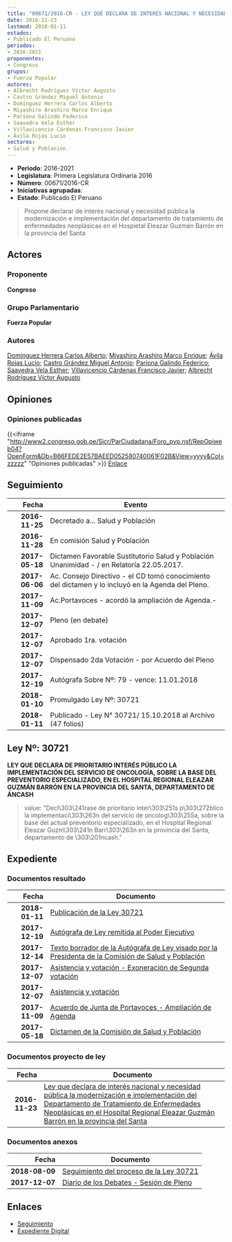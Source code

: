 ```yaml
---
title: "00671/2016-CR - LEY QUE DECLARA DE INTERÉS NACIONAL Y NECESIDAD PÚBLICA LA MODERNIZACIÓN E IMPLEMENTACIÓN DEL DEPARTAMENTO DE TRATAMIENTO DE ENFERMEDADES NEOPLÁSICAS EN EL HOSPITAL REGIONAL ELEAZAR GUZMÁN BARRÓN EN LA PROVINCIA DEL SANTA"
date: 2016-11-23
lastmod: 2018-01-11
estados:
- Publicado El Peruano
periodos:
- 2016-2021
proponentes:
- Congreso
grupos:
- Fuerza Popular
autores:
- Albrecht Rodríguez Víctor Augusto
- Castro Grández Miguel Antonio
- Domínguez Herrera Carlos Alberto
- Miyashiro Arashiro Marco Enrique
- Pariona Galindo Federico
- Saavedra Vela Esther
- Villavicencio Cárdenas Francisco Javier
- Ávila Rojas Lucio
sectores:
- Salud y Población
---
```

- **Periodo**: 2016-2021
- **Legislatura**: Primera Legislatura Ordinaria 2016
- **Número**: 00671/2016-CR
- **Iniciativas agrupadas**: 
- **Estado**: Publicado El Peruano

> Propone declarar de interés nacional y necesidad pública la modernización e implementación del departamento de tratamiento de enfermedades neoplásicas en el Hospietal Eleazar Guzmán Barrón en la provincia del Santa


## Actores

### Proponente

**Congreso**

### Grupo Parlamentario

**Fuerza Popular**

### Autores

[Domínguez Herrera Carlos Alberto](mailto:mailto:cdominguez@congreso.gob.pe); [Miyashiro Arashiro Marco Enrique](mailto:mailto:mmiyashiro@congreso.gob.pe); [Ávila Rojas Lucio](mailto:mailto:lavilar@congreso.gob.pe); [Castro Grández Miguel Antonio](mailto:mailto:macastro@congreso.gob.pe); [Pariona Galindo Federico](mailto:mailto:fpariona@congreso.gob.pe); [Saavedra Vela Esther](mailto:mailto:esaavedra@congreso.gob.pe); [Villavicencio Cárdenas Francisco Javier](mailto:mailto:fvillavicencio@congreso.gob.pe); [Albrecht Rodríguez Víctor Augusto](mailto:mailto:valbrecht@congreso.gob.pe)

## Opiniones

### Opiniones publicadas

{{<iframe "http://www2.congreso.gob.pe/Sicr/ParCiudadana/Foro_pvp.nsf/RepOpiweb04?OpenForm&Db=B66FEDE2E57BAEED052580740061F02B&View=yyyy&Col=zzzzz" "Opiniones publicadas" >}}
[Enlace](http://www2.congreso.gob.pe/Sicr/ParCiudadana/Foro_pvp.nsf/RepOpiweb04?OpenForm&Db=B66FEDE2E57BAEED052580740061F02B&View=yyyy&Col=zzzzz)


## Seguimiento

| Fecha | Evento |
|------:|--------|
| **2016-11-25** | Decretado a... Salud y Población |
| **2016-11-28** | En comisión Salud y Población |
| **2017-05-18** | Dictamen Favorable Sustitutorio Salud y Población Unanimidad - / en Relatoría 22.05.2017. |
| **2017-06-06** | Ac. Consejo Directivo - el CD tomó conocimiento del dictamen y lo incluyó en la Agenda del Pleno. |
| **2017-11-09** | Ac.Portavoces - acordó la ampliación de Agenda.- |
| **2017-12-07** | Pleno (en debate) |
| **2017-12-07** | Aprobado 1ra. votación |
| **2017-12-07** | Dispensado 2da Votación - por Acuerdo del Pleno |
| **2017-12-19** | Autógrafa Sobre Nº: 79 - vence: 11.01.2018 |
| **2018-01-10** | Promulgado Ley Nº: 30721 |
| **2018-01-11** | Publicado - Ley N° 30721/ 15.10.2018 al Archivo (47 folios) |

## Ley Nº: 30721

**LEY QUE DECLARA DE PRIORITARIO INTERÉS PÚBLICO LA IMPLEMENTACIÓN DEL SERVICIO DE ONCOLOGÍA, SOBRE LA BASE DEL PREVENTORIO ESPECIALIZADO, EN EL HOSPITAL REGIONAL ELEAZAR GUZMÁN BARRÓN EN LA PROVINCIA DEL SANTA, DEPARTAMENTO DE ÁNCASH**

> value: "Decl\303\241rase de prioritario inter\303\251s p\303\272blico la implementaci\303\263n del servicio de oncolog\303\255a, sobre la base del actual preventorio especializado, en el Hospital Regional Eleazar Guzm\303\241n Barr\303\263n en la provincia del Santa, departamento de \303\201ncash."


## Expediente

### Documentos resultado

| Fecha | Documento |
|------:|-----------|
| **2018-01-11** | [Publicación de la Ley 30721](http://www.leyes.congreso.gob.pe/Documentos/2016_2021/ADLP/Normas_Legales/30721-LEY.pdf) |
| **2017-12-19** | [Autógrafa de Ley remitida al Poder Ejecutivo](http://www.leyes.congreso.gob.pe/Documentos/2016_2021/ADLP/Texto_Aprobado/AU0067120171219.pdf) |
| **2017-12-14** | [Texto borrador de la Autógrafa de Ley visado por la Presidenta de la Comisión de Salud y Población](http://www.leyes.congreso.gob.pe/Documentos/2016_2021/Texto_Borrador_de_Autografa/BAU0067120171214.pdf) |
| **2017-12-07** | [Asistencia y votación - Exoneración de Segunda votación](http://www.leyes.congreso.gob.pe/Documentos/2016_2021/Asistencia_y_Votacion/Proyectos_de_Ley/Exoneracion_de_Segunda_Votacion/AVES0067120171207..pdf) |
| **2017-12-07** | [Asistencia y votación](http://www.leyes.congreso.gob.pe/Documentos/2016_2021/Asistencia_y_Votacion/Proyectos_de_Ley/AV0067120171207..pdf) |
| **2017-11-09** | [Acuerdo de Junta de Portavoces - Ampliación de Agenda](http://www.leyes.congreso.gob.pe/Documentos/2016_2021/Acuerdos/Junta_Portavoces/AJP0067120171109.PDF) |
| **2017-05-18** | [Dictamen de la Comisión de Salud y Población](http://www.leyes.congreso.gob.pe/Documentos/2016_2021/Dictamenes/Proyectos_de_Ley/00671DC21MAY20170518..pdf) |

### Documentos proyecto de ley

| Fecha | Documento |
|------:|-----------|
| **2016-11-23** | [Ley que declara de interés nacional y necesidad pública la modernización e implementación del Departamento de Tratamiento de Enfermedades Neoplásicas en el Hospital Regional Eleazar Guzmán Barrón en la provincia del Santa](http://www.leyes.congreso.gob.pe/Documentos/2016_2021/Proyectos_de_Ley_y_de_Resoluciones_Legislativas/PL0067120161123..pdf) |

### Documentos anexos

| Fecha | Documento |
|------:|-----------|
| **2018-08-09** | [Seguimiento del proceso de la Ley 30721](http://www.leyes.congreso.gob.pe/Documentos/2016_2021/Seguimiento_de_Proyectos_de_Ley/00671PL20180809.pdf) |
| **2017-12-07** | [Diario de los Debates - Sesión de Pleno](http://www.leyes.congreso.gob.pe/Documentos/2016_2021/ADLP/Diario_Debates/30721-TDD.pdf) |

## Enlaces

- [Seguimiento](http://www2.congreso.gob.pe/Sicr/TraDocEstProc/CLProLey2016.nsf/f7fff46988ca05b1052578e100829cc7/efb1af2702ed6228052580740077c254?OpenDocument)
- [Expediente Digital](http://www2.congreso.gob.pe/Sicr/TraDocEstProc/Expvirt_2011.nsf/visbusqptramdoc1621/00671?opendocument)

